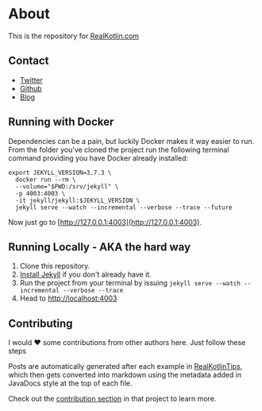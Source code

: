 # About
This is the repository for [RealKotlin.com](https://www.realkotlin.com)

## Contact
- [Twitter](https://twitter.com/marcos_placona)
- [Github](https://github.com/mplacona)
- [Blog](https://www.placona.co.uk)

## Running with Docker
Dependencies can be a pain, but luckily Docker makes it way easier to run. From the folder you've cloned the project run the following terminal command providing you have Docker already installed:

```
export JEKYLL_VERSION=3.7.3 \
  docker run --rm \
  --volume="$PWD:/srv/jekyll" \
  -p 4003:4003 \
  -it jekyll/jekyll:$JEKYLL_VERSION \
  jekyll serve --watch --incremental --verbose --trace --future
```
 
Now just go to [http://127.0.0.1:4003](http://127.0.0.1:4003).

## Running Locally - AKA the hard way
1. Clone this repository.
2. [Install Jekyll](https://jekyllrb.com/docs/installation/) if you don't already have it.
3. Run the project from your terminal by issuing `jekyll serve --watch --incremental --verbose --trace`
4. Head to [http://localhost:4003](http://localhost:4003)

## Contributing
I would ❤️  some contributions from other authors here. Just follow these steps

Posts are automatically generated after each example in [RealKotlinTips](https://github.com/mplacona/RealKotlinTips), which then gets converted into markdown using the metadata added in JavaDocs style at the top of each file.

Check out the [contribution section](https://github.com/mplacona/RealKotlinTips#contributing) in that project to learn more.
